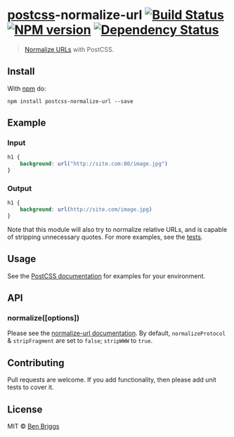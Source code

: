 # [postcss][postcss]-normalize-url [![Build Status](https://travis-ci.org/ben-eb/postcss-normalize-url.svg?branch=master)][ci] [![NPM version](https://badge.fury.io/js/postcss-normalize-url.svg)][npm] [![Dependency Status](https://gemnasium.com/ben-eb/postcss-normalize-url.svg)][deps]

> [Normalize URLs](https://github.com/sindresorhus/normalize-url) with PostCSS.

## Install

With [npm](https://npmjs.org/package/postcss-normalize-url) do:

```
npm install postcss-normalize-url --save
```

## Example

### Input

```css
h1 {
    background: url("http://site.com:80/image.jpg")
}
```

### Output

```css
h1 {
    background: url(http://site.com/image.jpg)
}
```

Note that this module will also try to normalize relative URLs, and is capable
of stripping unnecessary quotes. For more examples, see the [tests](index.js).

## Usage

See the [PostCSS documentation](https://github.com/postcss/postcss#usage) for
examples for your environment.

## API

### normalize([options])

Please see the [normalize-url documentation][docs]. By default,
`normalizeProtocol` & `stripFragment` are set to `false`; `stripWWW` to `true`.

## Contributing

Pull requests are welcome. If you add functionality, then please add unit tests
to cover it.

## License

MIT © [Ben Briggs](http://beneb.info)

[docs]: https://github.com/sindresorhus/normalize-url#options

[ci]:      https://travis-ci.org/ben-eb/postcss-normalize-url
[deps]:    https://gemnasium.com/ben-eb/postcss-normalize-url
[npm]:     http://badge.fury.io/js/postcss-normalize-url
[postcss]: https://github.com/postcss/postcss
